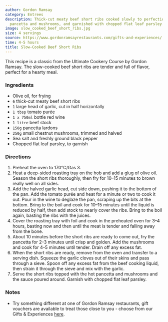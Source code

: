 ```yaml
---
author: Gordon Ramsay
category: Entrees
description: Thick-cut meaty beef short ribs cooked slowly to perfection, served with
  pancetta and mushrooms, and garnished with chopped flat leaf parsley.
image: slow_cooked_beef_short_ribs.jpg
size: 4 servings
source: https://www.gordonramsayrestaurants.com/gifts-and-experiences/
time: 4-5 hours
title: Slow-Cooked Beef Short Ribs
---
```


This recipe is a classic from the Ultimate Cookery Course by Gordon Ramsay. The slow-cooked beef short ribs are tender and full of flavor, perfect for a hearty meal.

### Ingredients

* Olive oil, for frying
* `6` thick-cut meaty beef short ribs
* `1` large head of garlic, cut in half horizontally
* `1 tbsp` tomato purée
* `1 x 750ml` bottle red wine
* `1 litre` beef stock
* `150g` pancetta lardons
* `250g` small chestnut mushrooms, trimmed and halved
* Sea salt and freshly ground black pepper
* Chopped flat leaf parsley, to garnish

### Directions

1. Preheat the oven to 170°C/Gas 3.
2. Heat a deep-sided roasting tray on the hob and add a glug of olive oil. Season the short ribs thoroughly, then fry for 10–15 minutes to brown really well on all sides.
3. Add the halved garlic head, cut side down, pushing it to the bottom of the pan. Add the tomato purée and heat for a minute or two to cook it out. Pour in the wine to deglaze the pan, scraping up the bits at the bottom. Bring to the boil and cook for 10–15 minutes until the liquid is reduced by half, then add stock to nearly cover the ribs. Bring to the boil again, basting the ribs with the juices.
4. Cover the roasting tray with foil and cook in the preheated oven for 3–4 hours, basting now and then until the meat is tender and falling away from the bone.
5. About 10 minutes before the short ribs are ready to come out, fry the pancetta for 2–3 minutes until crisp and golden. Add the mushrooms and cook for 4–5 minutes until tender. Drain off any excess fat.
6. When the short ribs are ready, remove from the oven and transfer to a serving dish. Squeeze the garlic cloves out of their skins and pass through a sieve. Spoon off any excess fat from the beef cooking liquid, then strain it through the sieve and mix with the garlic.
7. Serve the short ribs topped with the hot pancetta and mushrooms and the sauce poured around. Garnish with chopped flat leaf parsley.

### Notes

- Try something different at one of Gordon Ramsay restaurants, gift vouchers are available to treat those close to you - choose from our Gifts & Experiences [here](https://www.gordonramsayrestaurants.com/gifts-and-experiences/).